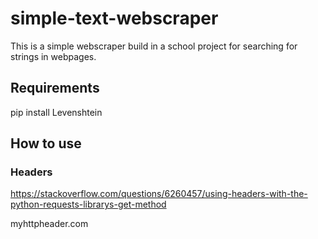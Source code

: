 # simple-text-webscraper

This is a simple webscraper build in a school project for searching for strings in webpages. 

## Requirements

pip install Levenshtein

## How to use



### Headers

https://stackoverflow.com/questions/6260457/using-headers-with-the-python-requests-librarys-get-method

myhttpheader.com


